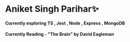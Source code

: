 # Aniket Singh Parihar✨

#### Currently exploring TS , Jest , Node , Express , MongoDB
#### Currently Reading - "The Brain" by David Eagleman

